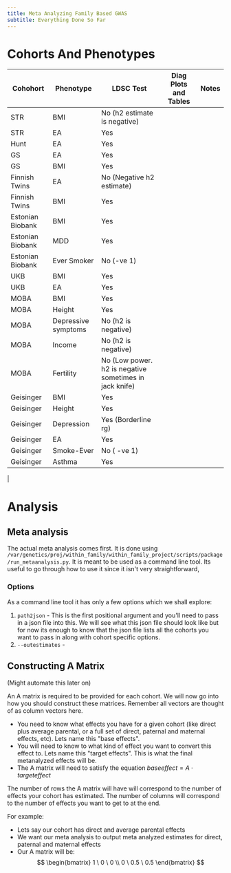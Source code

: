 ```yaml
---
title: Meta Analyzing Family Based GWAS
subtitle: Everything Done So Far
---
```


# Cohorts And Phenotypes

| Cohohort | Phenotype | LDSC Test | Diag Plots and Tables | Notes |
| -------- | --------- | ------------------- | ----- | ------------ |
| STR | BMI | No (h2 estimate is negative) | ||
| STR | EA | Yes | |  |
| Hunt | EA | Yes | |  |
| GS | EA | Yes | |  |
| GS | BMI | Yes | |  |
| Finnish Twins | EA| No (Negative h2 estimate) | | |
| Finnish Twins | BMI | Yes | | |
| Estonian Biobank | BMI | Yes | | |
|Estonian Biobank | MDD | Yes | |  | 
| Estonian Biobank | Ever Smoker | No (-ve 1) | | |
| UKB | BMI | Yes | | |
| UKB | EA | Yes | | |
| MOBA | BMI | Yes | | |
| MOBA | Height | Yes | | |
| MOBA | Depressive symptoms | No  (h2 is negative) | | |
| MOBA | Income | No (h2 is negative) | | |
| MOBA | Fertility | No (Low power. h2 is negative sometimes in jack knife) | | |
|Geisinger| BMI | Yes | | |
| Geisinger | Height | Yes | | |
| Geisinger | Depression | Yes (Borderline rg) | | |
| Geisinger | EA | Yes | | |
| Geisinger | Smoke-Ever | No ( -ve 1) | | |
| Geisinger | Asthma | Yes | | |
|


# Analysis

## Meta analysis

The actual meta analysis comes first. It is done using `/var/genetics/proj/within_family/within_family_project/scripts/package/run_metaanalysis.py`. It is meant to be used as a command line tool. Its useful to go through how to use it since it isn't very straightforward,

### Options

As a command line tool it has only a few options which we shall explore:

1. `path2json` - This is the first positional argument and you'll need to pass in a json file into this. We will see what this json file should look like but for now its enough to know that the json file lists all the cohorts you want to pass in along with cohort specific options.
2. `--outestimates` - 


## Constructing A Matrix

(Might automate this later on)

An A matrix is required to be provided for each cohort. We will now go into how you should construct these matrices. Remember all vectors are thought of as column vectors here.

- You need to know what effects you have for a given cohort (like direct plus average parental, or a full set of direct, paternal and maternal effects, etc). Lets name this "base effects".
- You will need to know to what kind of effect you want to convert this effect to. Lets name this "target effects". This is what the final metanalyzed effects will be.
- The A matrix will need to satisfy the equation $baseeffect = A \cdot targeteffect$

The number of rows the A matrix will have will correspond to the number of effects your cohort has estimated. The number of columns will correspond to the number of effects you want to get to at the end.

For example:
- Lets say our cohort has direct and average parental effects
- We want our meta analysis to output meta analyzed estimates for direct, paternal and maternal effects
- Our A matrix will be:
$$
\begin{bmatrix}
1 \ 0  \ 0 \\
0 \ 0.5 \ 0.5
\end{bmatrix}
$$
